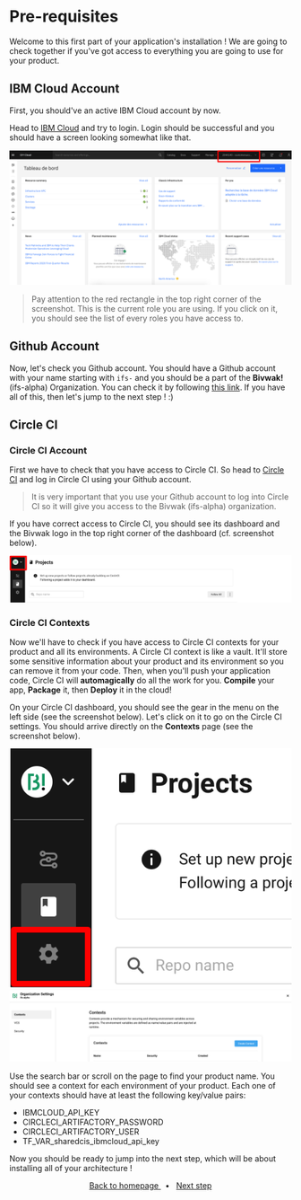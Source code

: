 # Pre-requisites

Welcome to this first part of your application's installation ! We are going to check together if you've got access to everything you are going to use for your product.

## IBM Cloud Account

First, you should've an active IBM Cloud account by now.

Head to [IBM Cloud](https://cloud.ibm.com/login) and try to login. Login should be successful and you should have a screen looking somewhat like that.

<p align="center">
    <img src="img/prerequisites/ibmcloud.png" alt="IBM Cloud Dashboard Screen">
</p>

> Pay attention to the red rectangle in the top right corner of the screenshot. This is the current role you are using. If you click on it, you should see the list of every roles you have access to.

## Github Account

Now, let's check you Github account. You should have a Github account with your name starting with `ifs-` and you should be a part of the **Bivwak!** (ifs-alpha) Organization. You can check it by following [this link](https://github.com). If you have all of this, then let's jump to the next step ! :)

## Circle CI

### Circle CI Account

First we have to check that you have access to Circle CI. So head to [Circle CI](https://circleci.com) and log in Circle CI using your Github account.

> It is very important that you use your Github account to log into Circle CI so it will give you access to the Bivwak (ifs-alpha) organization.

If you have correct access to Circle CI, you should see its dashboard and the Bivwak logo in the top right corner of the dashboard (cf. screenshot below).

<p align="center">
    <img src="img/prerequisites/circleci_dashboard.png" alt="Circle CI Dashboard Screen">
</p>

### Circle CI Contexts

Now we'll have to check if you have access to Circle CI contexts for your product and all its environments. A Circle CI context is like a vault. It'll store some sensitive information about your product and its environment so you can remove it from your code. Then, when you'll push your application code, Circle CI will **automagically** do all the work for you. **Compile** your app, **Package** it, then **Deploy** it in the cloud!

On your Circle CI dashboard, you should see the gear in the menu on the left side (see the screenshot below). Let's click on it to go on the Circle CI settings. You should arrive directly on the **Contexts** page (see the screenshot below).

<p align="center">
    <img src="img/prerequisites/circleci_settings.png" alt="Circle CI Settings Screen">
    <img src="img/prerequisites/circleci_contexts.png" alt="Circle CI Contexts Screen">
</p>

Use the search bar or scroll on the page to find your product name. You should see a context for each environment of your product. Each one of your contexts should have at least the following key/value pairs:

- IBMCLOUD_API_KEY
- CIRCLECI_ARTIFACTORY_PASSWORD
- CIRCLECI_ARTIFACTORY_USER
- TF_VAR_sharedcis_ibmcloud_api_key

Now you should be ready to jump into the next step, which will be about installing all of your architecture !

<p align="center">
    <a href="../README.md" target="_blank">
        Back to homepage
    </a>
    &nbsp;&nbsp;•&nbsp;&nbsp;
    <a href="./starterkits.md" target="_blank">
        Next step
    </a>
</p>
